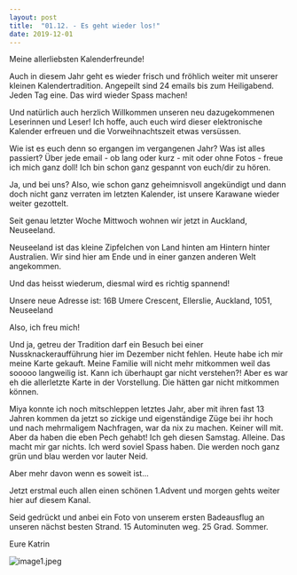 ```yaml
---
layout: post
title:  "01.12. - Es geht wieder los!"
date: 2019-12-01
---
```

Meine allerliebsten Kalenderfreunde!


Auch in diesem Jahr geht es wieder frisch und fröhlich weiter mit unserer kleinen Kalendertradition. Angepeilt sind 24 emails bis zum Heiligabend. Jeden Tag eine. Das wird wieder Spass machen!

Und natürlich auch herzlich Willkommen unseren neu dazugekommenen Leserinnen und Leser! Ich hoffe, auch euch wird dieser elektronische Kalender erfreuen und die Vorweihnachtszeit etwas versüssen. 

Wie ist es euch denn so ergangen im vergangenen Jahr? Was ist alles passiert? Über jede email - ob lang oder kurz - mit oder ohne Fotos - freue ich mich ganz doll! Ich bin schon ganz gespannt von euch/dir zu hören.

Ja, und bei uns? Also, wie schon ganz geheimnisvoll angekündigt und dann doch nicht ganz verraten im letzten Kalender, ist unsere Karawane wieder weiter gezottelt. 

Seit genau letzter Woche Mittwoch wohnen wir jetzt in Auckland, Neuseeland.

Neuseeland ist das kleine Zipfelchen von Land hinten am Hintern hinter Australien. Wir sind hier am Ende und in einer ganzen anderen Welt angekommen.

Und das heisst wiederum, diesmal wird es richtig spannend!

Unsere neue Adresse ist: 16B Umere Crescent, Ellerslie, Auckland, 1051, Neuseeland

Also, ich freu mich!

Und ja, getreu der Tradition darf ein Besuch bei einer Nussknackeraufführung hier im Dezember nicht fehlen. Heute habe ich mir meine Karte gekauft. Meine Familie will nicht mehr mitkommen weil das sooooo langweilig ist. Kann ich überhaupt gar nicht verstehen?! Aber es war eh die allerletzte Karte in der Vorstellung. Die hätten gar nicht mitkommen können.

Miya konnte ich noch mitschleppen letztes Jahr, aber mit ihren fast 13 Jahren kommen da jetzt so zickige und eigenständige Züge bei ihr hoch und nach mehrmaligem Nachfragen, war da nix zu machen. Keiner will mit. Aber da haben die eben Pech gehabt! Ich geh diesen Samstag. Alleine. Das macht mir gar nichts. Ich werd soviel Spass haben. Die werden noch ganz grün und blau werden vor lauter Neid.

Aber mehr davon wenn es soweit ist...

Jetzt erstmal euch allen einen schönen 1.Advent und morgen gehts weiter hier auf diesem Kanal.

Seid gedrückt und anbei ein Foto von unserem ersten Badeausflug an unseren nächst besten Strand. 15 Autominuten weg. 25 Grad. Sommer.

Eure Katrin



![image1.jpeg](/weihnachten/assets/2019-12-01/image1.jpeg)

